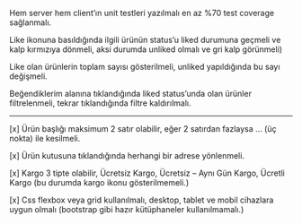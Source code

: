 Hem server hem client’ın unit testleri yazılmalı en az %70 test coverage sağlanmalı.

Like ikonuna basıldığında ilgili ürünün status’u liked durumuna geçmeli ve kalp kırmızıya dönmeli, aksi durumda unliked olmalı ve gri kalp görünmeli)

Like olan ürünlerin toplam sayısı gösterilmeli, unliked yapıldığında bu sayı değişmeli.

Beğendiklerim alanına tıklandığında liked status’unda olan ürünler filtrelenmeli, tekrar tıklandığında filtre kaldırılmalı.

------------------------

[x] Ürün başlığı maksimum 2 satır olabilir, eğer 2 satırdan fazlaysa … (üç nokta) ile kesilmeli.

[x] Ürün kutusuna tıklandığında herhangi bir adrese yönlenmeli.

[x] Kargo 3 tipte olabilir, Ücretsiz Kargo, Ücretsiz – Aynı Gün Kargo, Ücretli Kargo (bu durumda kargo ikonu gösterilmemeli.)

[x] Css flexbox veya grid kullanılmalı, desktop, tablet ve mobil cihazlara uygun olmalı (bootstrap gibi hazır kütüphaneler kullanılmamalı.)
